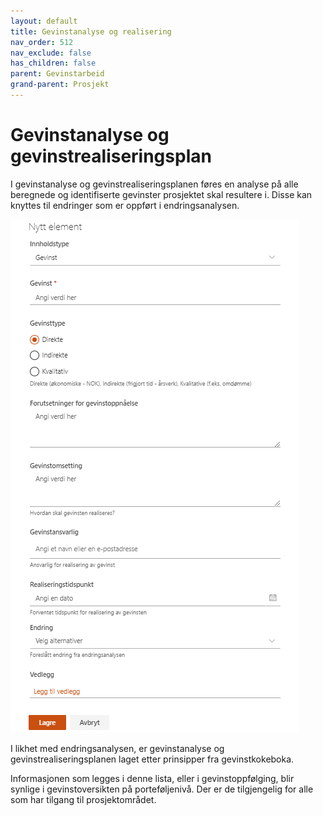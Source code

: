 ```yaml
---
layout: default
title: Gevinstanalyse og realisering
nav_order: 512
nav_exclude: false
has_children: false
parent: Gevinstarbeid
grand-parent: Prosjekt
---
```


# Gevinstanalyse og gevinstrealiseringsplan

I gevinstanalyse og gevinstrealiseringsplanen føres en analyse på alle beregnede og identifiserte gevinster prosjektet skal resultere i. Disse kan knyttes til endringer som er oppført i endringsanalysen.

![](./media/image82.png)

I likhet med endringsanalysen, er gevinstanalyse og
gevinstrealiseringsplanen laget etter prinsipper fra gevinstkokeboka.

Informasjonen som legges i denne lista, eller i gevinstoppfølging, blir synlige i gevinstoversikten på porteføljenivå. Der er de tilgjengelig for alle som har tilgang til prosjektområdet.